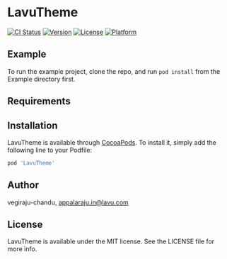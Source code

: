 # LavuTheme

[![CI Status](https://img.shields.io/travis/vegiraju-chandu/LavuTheme.svg?style=flat)](https://travis-ci.org/vegiraju-chandu/LavuTheme)
[![Version](https://img.shields.io/cocoapods/v/LavuTheme.svg?style=flat)](https://cocoapods.org/pods/LavuTheme)
[![License](https://img.shields.io/cocoapods/l/LavuTheme.svg?style=flat)](https://cocoapods.org/pods/LavuTheme)
[![Platform](https://img.shields.io/cocoapods/p/LavuTheme.svg?style=flat)](https://cocoapods.org/pods/LavuTheme)

## Example

To run the example project, clone the repo, and run `pod install` from the Example directory first.

## Requirements

## Installation

LavuTheme is available through [CocoaPods](https://cocoapods.org). To install
it, simply add the following line to your Podfile:

```ruby
pod 'LavuTheme'
```

## Author

vegiraju-chandu, appalaraju.in@lavu.com

## License

LavuTheme is available under the MIT license. See the LICENSE file for more info.
